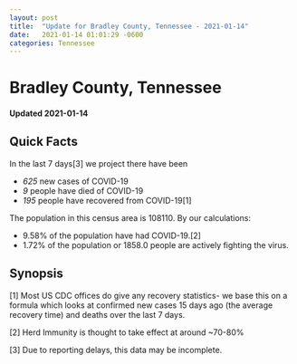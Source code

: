 ```yaml
---
layout: post
title:  "Update for Bradley County, Tennessee - 2021-01-14"
date:   2021-01-14 01:01:29 -0600
categories: Tennessee
---
```


# Bradley County, Tennessee
#### Updated 2021-01-14

## Quick Facts

In the last 7 days[3] we project there have been
- *625* new cases of COVID-19
- *9* people have died of COVID-19
- *195* people have recovered from COVID-19[1]

The population in this census area is 108110. By our calculations:
- 9.58% of the population have had COVID-19.[2]
- 1.72% of the population or 1858.0 people are actively fighting the virus.

## Synopsis




[1] Most US CDC offices do give any recovery statistics- we base this on a formula which looks at confirmed new cases
15 days ago (the average recovery time) and deaths over the last 7 days.

[2] Herd Immunity is thought to take effect at around ~70-80%

[3] Due to reporting delays, this data may be incomplete.
 
    